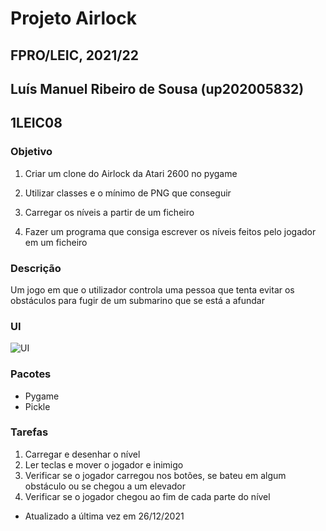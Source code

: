# Projeto Airlock
## FPRO/LEIC, 2021/22
## Luís Manuel Ribeiro de Sousa (up202005832)
## 1LEIC08

### Objetivo

1. Criar um clone do Airlock da Atari 2600 no pygame

2. Utilizar classes e o mínimo de PNG que conseguir

3. Carregar os níveis a partir de um ficheiro

4. Fazer um programa que consiga escrever os níveis feitos pelo jogador em um ficheiro

### Descrição

Um jogo em que o utilizador controla uma pessoa que tenta evitar os obstáculos para fugir de um submarino que se está a afundar

### UI

![UI](https://i.imgur.com/I7vM8Um.png)

### Pacotes

- Pygame
- Pickle

### Tarefas

1. Carregar e desenhar o nível
2. Ler teclas e mover o jogador e inimigo
3. Verificar se o jogador carregou nos botões, se bateu em algum obstáculo ou se chegou a um elevador
4. Verificar se o jogador chegou ao fim de cada parte do nível

- Atualizado a última vez em 26/12/2021
